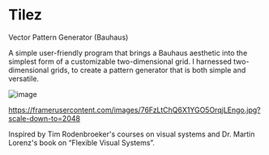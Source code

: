 # Tilez
Vector Pattern Generator (Bauhaus)

A simple user-friendly program that brings a Bauhaus aesthetic into the simplest form of a customizable two-dimensional grid. I harnessed two-dimensional grids, to create a pattern generator that is both simple and versatile.

![image](https://github.com/user-attachments/assets/aabf7718-1e23-49f0-af71-9debd03572c4)

https://framerusercontent.com/images/76FzLtChQ6X1YGO5OrqjLEngo.jpg?scale-down-to=2048

Inspired by Tim Rodenbroeker's courses on visual systems and Dr. Martin Lorenz's book on “Flexible Visual Systems”.

